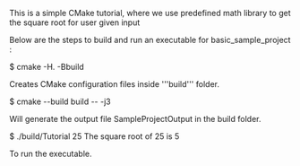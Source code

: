 This is a simple CMake tutorial, where we use predefined math library to get the square root for user given input


Below are the steps to build and run an executable for basic_sample_project :

  $ cmake -H. -Bbuild

Creates CMake configuration files inside '''build''' folder.

  $ cmake --build build -- -j3

Will generate the output file SampleProjectOutput in the build folder.

  $ ./build/Tutorial 25
  The square root of 25 is 5

To run the executable.
